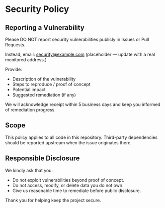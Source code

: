 # Security Policy

## Reporting a Vulnerability
Please DO NOT report security vulnerabilities publicly in Issues or Pull Requests.

Instead, email: security@example.com (placeholder — update with a real monitored address.)

Provide:
- Description of the vulnerability
- Steps to reproduce / proof of concept
- Potential impact
- Suggested remediation (if any)

We will acknowledge receipt within 5 business days and keep you informed of remediation progress.

## Scope
This policy applies to all code in this repository. Third-party dependencies should be reported upstream when the issue originates there.

## Responsible Disclosure
We kindly ask that you:
- Do not exploit vulnerabilities beyond proof of concept.
- Do not access, modify, or delete data you do not own.
- Give us reasonable time to remediate before public disclosure.

Thank you for helping keep the project secure.

